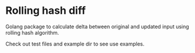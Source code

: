 # Rolling hash diff

Golang package to calculate delta between original and updated input using rolling hash algorithm.

Check out test files and example dir to see use examples.
 